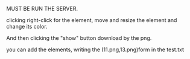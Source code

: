 MUST BE RUN THE SERVER.

clicking right-click for the element, move and resize the element and change its color.

And then clicking the "show" button download by the png.



you can add the elements, writing the (11.png,13.png)form in the test.txt

